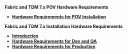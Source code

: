 <strong>Fabric and TDM 7.x POV Hardware Requirements<strong>
        

<ul>
<li><a href="/articles/98_maintenance_and_operational/Fabric_And_TDM_Hardware_Requirements/00_hardware_requirements_for_POV.md">Hardware Requirements for POV Installation</a></li>
</ul>

<strong>Fabric and TDM 7.x Installation  Hardware Requirements<strong>
<ul>
<li><a href="/articles/98_maintenance_and_operational/Fabric_And_TDM_Hardware_Requirements/01_hardware_requirements_introduction.md">Introduction</a></li>
<li><a href="/articles/98_maintenance_and_operational/Fabric_And_TDM_Hardware_Requirements/02_hardware_req_for_dev_qa.md">Hardware Requirements for Dev and QA</a></li>
<li><a href="/articles/98_maintenance_and_operational/Fabric_And_TDM_Hardware_Requirements/03_hardware_req_for_prod.md">Hardware Requirements for Production</a></li>
</ul>
